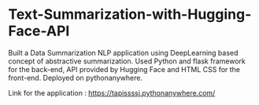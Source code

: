 # Text-Summarization-with-Hugging-Face-API
Built a Data Summarization NLP application using DeepLearning based concept of abstractive summarization.
Used Python and flask framework for the back-end, API provided by Hugging Face and HTML CSS for the front-end.
Deployed on pythonanywhere.

Link for the application : https://tapissssj.pythonanywhere.com/
